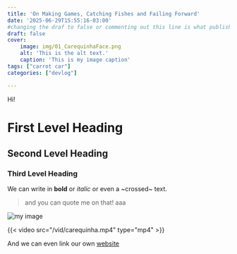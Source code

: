 ```yaml
---
title: 'On Making Games, Catching Fishes and Failing Forward'
date: '2025-06-29T15:55:16-03:00'
#changing the draf to false or commenting out this line is what publishes the post
draft: false
cover:
    image: img/01_CarequinhaFace.png
    alt: 'This is the alt text.'
    caption: 'This is my image caption'
tags: ["carrot car"]
categories: ["devlog"]

---
```

Hi!

# First Level Heading
## Second Level Heading
### Third Level Heading

We can write in **bold** or _italic_ or even a ~crossed~ text.
> and you can quote me on that! aaa

![my image](img/01_CarequinhaFace.png#center)

{{< video src="/vid/carequinha.mp4" type="mp4" >}}

And we can even link our own [website](https://parinamais.com/)